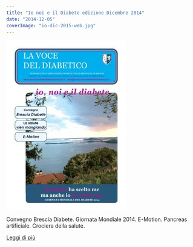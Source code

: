 ```yaml
---
title: "Io noi e il Diabete edizione Dicembre 2014"
date: "2014-12-05"
coverImage: "io-dic-2015-web.jpg"
---
```


![](images/io-dic-2015-web.jpg)

Convegno Brescia Diabete. Giornata Mondiale 2014. E-Motion. Pancreas artificiale. Crociera della salute.

<div class="link-box"><a href="{{ base_url }}/la-nostra-associazione/la-mission-dellassociazione" class="theme-btn btn-style-two"><span class="btn-title">Leggi di più</span></a></div>

<!-- \[vc\_row equal\_height="yes" content\_placement="middle" css=".vc\_custom\_1560783934700{margin-right: 0px !important;margin-left: 0px !important;background-color: #f4f4f4 !important;}"\]\[vc\_column width="1/2" css=".vc\_custom\_1560781514067{padding-top: 30px !important;padding-right: 30px !important;padding-bottom: 30px !important;padding-left: 30px !important;}" offset="vc\_col-lg-4 vc\_col-md-5 vc\_col-xs-12"\]\[ultimate\_heading main\_heading="Io noi e il Diabete edizione Dicembre 2014" heading\_tag="h3" alignment="left" sub\_heading\_font\_size="desktop:20px;" sub\_heading\_line\_height="desktop:30px;" el\_class="accent-subtitle-color" main\_heading\_font\_size="desktop:30px;" main\_heading\_line\_height="desktop:40px;" sub\_heading\_margin="margin-bottom:20px;" main\_heading\_style="font-weight:bold;" main\_heading\_margin="margin-bottom:5px;"\]La voce del dibetico\[/ultimate\_heading\]\[vc\_column\_text css=".vc\_custom\_1572945312012{padding-bottom: 20px !important;}"\]

CARI LETTORI, l'Associazione Diabetici della Provincia di Brescia è un'associazione sempre attiva: si evolve, coinvolge nuove realtà offrendo progetti significativi, pur restando fedele alla sua natura. L'immagine in copertina ritrae il nostro lago, un luogo bellissimo ma spesso sottovalutato a causa della sua familiarità. A volte non ci rendiamo conto della bellezza dei luoghi a noi più familiari, o dell'importanza degli affetti più cari per una vita salutare nel corpo e nella mente. Quest'inverno facciamo uno sforzo: scegliamo di prenderci cura, di noi stessi, della nostra salute e di coloro che ci sono cari. I benefici saranno immediati.

\[/vc\_column\_text\]\[vc\_row\_inner\]\[vc\_column\_inner\]\[vc\_column\_text\]

#### [View](http://198.211.122.197/diabetwp/wordpress/wp-content/uploads/2019/11/dic-2014-io-noi-e-il-diabete-1.pdf) | [Download](http://198.211.122.197/diabetwp/wordpress/wp-content/uploads/2019/11/dic-2014-io-noi-e-il-diabete-1.pdf)

\[/vc\_column\_text\]\[/vc\_column\_inner\]\[/vc\_row\_inner\]\[/vc\_column\]\[vc\_column width="1/2"\]\[dt\_fancy\_image image\_id="2198" width="300" height="500"\]\[/vc\_column\]\[/vc\_row\] -->
